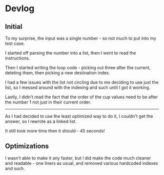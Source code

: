 # Devlog

## Initial

To my surprise, the input was a single number - so not much to put into my test case.

I started off parsing the number into a list, then I went to read the instructions.

Then I started writing the loop code - picking out three after the current, deleting them, then picking a new destination index.

I had a few issues with the list not circling due to me deciding to use just the list, so I messed around with the indexing and such until I got it working.

Lastly, I didn't read the fact that the order of the cup values need to be after the number 1 not just in their current order.

***

As I had decided to use the least optimized way to do it, I couldn't get the answer, so I rewrote as a linked list.

It still took more time then it should - 45 seconds!

## Optimizations

I wasn't able to make it any faster, but I did make the code much cleaner and readable - one liners as usual, and removed various hardcoded indexes and such.

